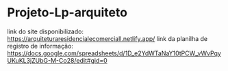 # Projeto-Lp-arquiteto
link do site disponibilizado: https://arquiteturaresidencialecomerciall.netlify.app/
link da planilha de registro de informação: https://docs.google.com/spreadsheets/d/1D_e2YdWTaNaY10tPCW_vWvPqyUKuKL3jZUbG-M-Co28/edit#gid=0
